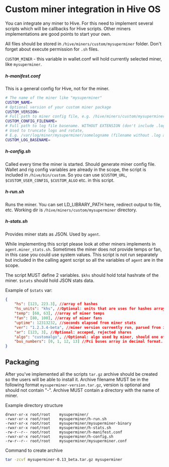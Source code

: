 # Custom miner integration in Hive OS

You can integrate any miner to Hive. 
For this need to implement several scripts which will be callbacks for Hive scripts. 
Other miners implementations are good points to start your own.

All files should be stored in `/hive/miners/custom/mysuperminer` folder. Don't forget about execute permission for `.sh` files.

`CUSTOM_MINER` - this variable in wallet.conf will hold currently selected miner, like `mysuperminer`. 

##### h-manifest.conf
This is a general config for Hive, not for the miner.
```bash
# The name of the miner like "mysuperminer" 
CUSTOM_NAME=
# Optional version of your custom miner package
CUSTOM_VERSION=
# Full path to miner config file, e.g. /hive/miners/custom/mysuperminer/mysuperminer.json
CUSTOM_CONFIG_FILENAME=
# Full path to log file basename. WITHOUT EXTENSION (don't include .log at the end)
# Used to truncate logs and rotate,
# E.g. /var/log/miner/mysuperminer/somelogname (filename without .log at the end)
CUSTOM_LOG_BASENAME=
```  

##### h-config.sh
Called every time the miner is started. Should generate miner config file.
Wallet and rig config variables are already in the scope, the script is included in `/hive/bin/custom`.
So you can use `$CUSTOM_URL`, `$CUSTOM_USER_CONFIG`, `$CUSTOM_ALGO` etc. in this script.


##### h-run.sh
Runs the miner. 
You can set LD_LIBRARY_PATH here, redirect output to file, etc. 
Working dir is `/hive/miners/custom/mysuperminer` directory.


##### h-stats.sh
Provides miner stats as JSON. Used by `agent`.

While implementing this script please look at other miners implements in `agent.miner_stats.sh`.
Sometimes the miner does not provide temps or fan,  in this case you could use system values.
This script is not run separately but included in the calling agent script 
so all the variables of `agent` are in the scope.
 
The script MUST define 2 variables.
`$khs` should hold total hashrate of the miner. 
`$stats` should hold JSON stats data.

Example of `$stats` var:
```json
{ 
	"hs": [123, 223.3], //array of hashes
	"hs_units": "khs", //Optional: units that are uses for hashes array, "hs", "khs", "mhs", ... Default "khs".   
	"temp": [60, 63], //array of miner temps
	"fan": [80, 100], //array of miner fans
	"uptime": 12313232, //seconds elapsed from miner stats
	"ver": "1.2.3.4-beta", //miner version currently run, parsed from it's api or manifest 
	"ar": [123, 3], //Optional: acceped, rejected shares 
	"algo": "customalgo", //Optional: algo used by miner, should one of the exiting in Hive
	"bus_numbers": [0, 1, 12, 13] //Pci buses array in decimal format. E.g. 0a:00.0 is 10
}
```



## Packaging 
After you've implemented all the scripts `tar.gz` archive should be created so the users will be able to install it.
Archive filename MUST be in the following format `mysuperminer-version.tar.gz`, version is optional and should not contain "-".
Archive MUST contain a directory with the name of miner.

Example directory structure
```
drwxr-xr-x root/root    mysuperminer/
-rwxr-xr-x root/root    mysuperminer/h-run.sh
-rwxr-xr-x root/root    mysuperminer/mysuperminer-binary
-rwxr-xr-x root/root    mysuperminer/h-stats.sh
-rw-r--r-- root/root    mysuperminer/h-manifest.conf
-rwxr-xr-x root/root    mysuperminer/h-config.sh
-rw-r--r-- root/root    mysuperminer/mysuperminer.conf
``` 

Command to create archive
```bash
tar -zcvf mysuperminer-0.13_beta.tar.gz mysuperminer
```
